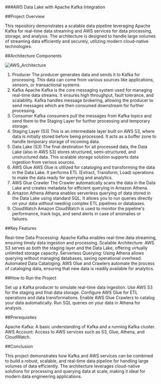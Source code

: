 ###AWS Data Lake with Apache Kafka Integration

##Project Overview

This repository demonstrates a scalable data pipeline leveraging Apache Kafka for real-time data streaming and AWS services for data processing, storage, and analysis. The architecture is designed to handle large volumes of streaming data efficiently and securely, utilizing modern cloud-native technologies.

##Architecture Components

![AWS_Architecture](https://github.com/user-attachments/assets/eaa85fc8-8971-4172-a32a-928f7bb4adfc)

1. Producer
The producer generates data and sends it to Kafka for processing. This data can come from various sources like applications, sensors, or transactional systems.
2. Kafka
Apache Kafka is the core messaging system used for managing real-time data streams. It ensures high throughput, fault tolerance, and scalability.
Kafka handles message brokering, allowing the producer to send messages which are then consumed downstream for further processing.
3. Consumer
Kafka consumers pull the messages from Kafka topics and send them to the Staging Layer for further processing and temporary storage.
4. Staging Layer (S3)
This is an intermediate layer built on AWS S3, where data is initially stored before being processed. It acts as a buffer zone to handle temporary storage of incoming data.
5. Data Lake (S3)
The final destination for all processed data, the Data Lake (also in AWS S3) stores structured, semi-structured, and unstructured data. This scalable storage solution supports data ingestion from various sources.
6. AWS Glue
AWS Glue is utilized for cataloging and transforming the data in the Data Lake. It performs ETL (Extract, Transform, Load) operations to make the data ready for querying and analytics.
7. AWS Glue Crawler
The Crawler automatically scans the data in the Data Lake and creates metadata for efficient querying in Amazon Athena.
8. Amazon Athena
Athena enables serverless querying of data stored in the Data Lake using standard SQL. It allows you to run queries directly on your data without needing complex ETL pipelines or databases.
9. CloudWatch
Amazon CloudWatch is used to monitor the pipeline's performance, track logs, and send alerts in case of anomalies or failures.

##Key Features

Real-time Data Processing: Apache Kafka enables real-time data streaming, ensuring timely data ingestion and processing.
Scalable Architecture: AWS S3 serves as both the staging layer and the Data Lake, offering virtually unlimited storage capacity.
Serverless Querying: Using Athena allows querying without managing databases, saving operational overhead.
Automated Data Cataloging: AWS Glue and Crawlers automate the process of cataloging data, ensuring that new data is readily available for analytics.

##How to Run the Project

Set up a Kafka producer to simulate real-time data ingestion.
Use AWS S3 for the staging and final data storage.
Configure AWS Glue for ETL operations and data transformations.
Enable AWS Glue Crawlers to catalog your data automatically.
Run SQL queries on your data in Athena for analysis.

##Prerequisites

Apache Kafka: A basic understanding of Kafka and a running Kafka cluster.
AWS Account: Access to AWS services such as S3, Glue, Athena, and CloudWatch.

##Conclusion

This project demonstrates how Kafka and AWS services can be combined to build a robust, scalable, and real-time data pipeline for handling large volumes of data efficiently. The architecture leverages cloud-native solutions for processing and querying data at scale, making it ideal for modern data engineering applications.

